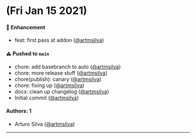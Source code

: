 # (Fri Jan 15 2021)

#### 🚀 Enhancement

- feat: first pass at addon ([@artmsilva](https://github.com/artmsilva))

#### ⚠️ Pushed to `main`

- chore: add basebranch to auto ([@artmsilva](https://github.com/artmsilva))
- chore: more release stuff ([@artmsilva](https://github.com/artmsilva))
- chore(publish): canary ([@artmsilva](https://github.com/artmsilva))
- chore: fixing up ([@artmsilva](https://github.com/artmsilva))
- docs: clean up changelog ([@artmsilva](https://github.com/artmsilva))
- Initial commit ([@artmsilva](https://github.com/artmsilva))

#### Authors: 1

- Arturo Silva ([@artmsilva](https://github.com/artmsilva))

---

